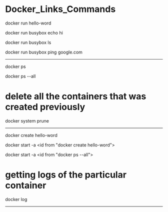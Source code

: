 # Docker_Links_Commands


docker run hello-word

docker run busybox echo hi

docker run busybox ls

docker run busybox ping google.com

------------------------------------------------------------------------------------------------
docker ps

docker ps --all

# delete all the containers that was created previously 
docker system prune

-------------------------------------------------------------------------------------------------
docker create hello-word

docker start -a <id from "docker create hello-word">

docker start -a <id from "docker ps --all">

# getting logs of the particular container
docker log <container-id>


----------------------------------------------------------------------------------------------------------











